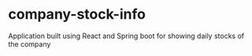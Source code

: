 # company-stock-info
Application built using React and Spring boot for showing daily stocks of the company
